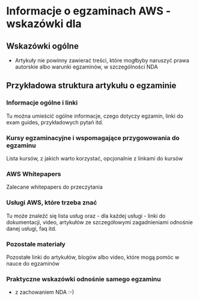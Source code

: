 # Informacje o egzaminach AWS - wskazówki dla 

## Wskazówki ogólne

- Artykuły nie powinny zawierać treści, które mogłbyby naruszyć prawa autorskie albo warunki egzaminów, w szczególności NDA

## Przykładowa struktura artykułu o egzaminie

### Informacje ogólne i linki

Tu można umieścić ogólne informacje, czego dotyczy egzamin, linki do exam guides, przykładowych pytań itd.

### Kursy egzaminacyjne i wspomagające przygowowania do egzaminu

Lista kursów, z jakich warto korzystać, opcjonalnie z linkami do kursów

### AWS Whitepapers

Zalecane whitepapers do przeczytania

### Usługi AWS, które trzeba znać

Tu może znaleźć się lista usług oraz - dla każdej usługi - linki do dokumentacji, video, artykułów ze szczegółowymi zagadnieniami odnośnie danej usługi, faq itd.

### Pozostałe materiały

Pozostałe linki do artykułów, blogów albo video, które mogą pomóc w nauce do egzaminów

### Praktyczne wskazówki odnośnie samego egzaminu

- z zachowaniem NDA :-)

